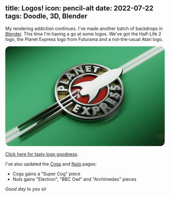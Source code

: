 title: Logos!
icon: pencil-alt
date: 2022-07-22
tags: Doodle, 3D, Blender
----

<!-- begin summary -->

My rendering addiction continues. I've made another batch of backdrops in [Blender](https://www.blender.org/). This time I'm having a go at some logos. We've got the Half-Life 2 logo, the Planet Express logo from Futurama and a not-the-usual Atari logo.

<img style="border-radius: 1em" src="../doodles/logos/thumbs/planet-express.png">

[Click here for tasty logo goodness](../doodles/logos.html).

I've also updated the [Cogs](../doodles/cogs.html) and [Nuts](../doodles/nuts.html) pages:

* Cogs gains a "Super Cog" piece
* Nuts gains "Electron", "BBC Owl" and "Archimedes" pieces

_Good day to you sir_

<!-- end summary -->
